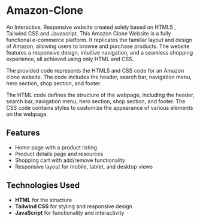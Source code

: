 # Amazon-Clone
An Interactive, Responsive website created solely based on HTML5 , Tailwind CSS and Javascript.
This Amazon Clone Website is a fully functional e-commerce platform. It replicates the familiar layout and design of Amazon, allowing users to browse and purchase products. The website features a responsive design, intuitive navigation, and a seamless shopping experience, all achieved using only HTML and CSS.

The provided code represents the HTML5 and CSS code for an Amazon clone website. The code includes the header, search bar, navigation menu, hero section, shop section, and footer.

The HTML code defines the structure of the webpage, including the header, search bar, navigation menu, hero section, shop section, and footer. The CSS code contains styles to customize the appearance of various elements on the webpage.

## Features
- Home page with a product listing
- Product details page and resources
- Shopping cart with add/remove functionality
- Responsive layout for mobile, tablet, and desktop views
## Technologies Used
- **HTML** for the structure
- **Tailwind CSS** for styling and responsive design
- **JavaScript** for functionality and interactivity
